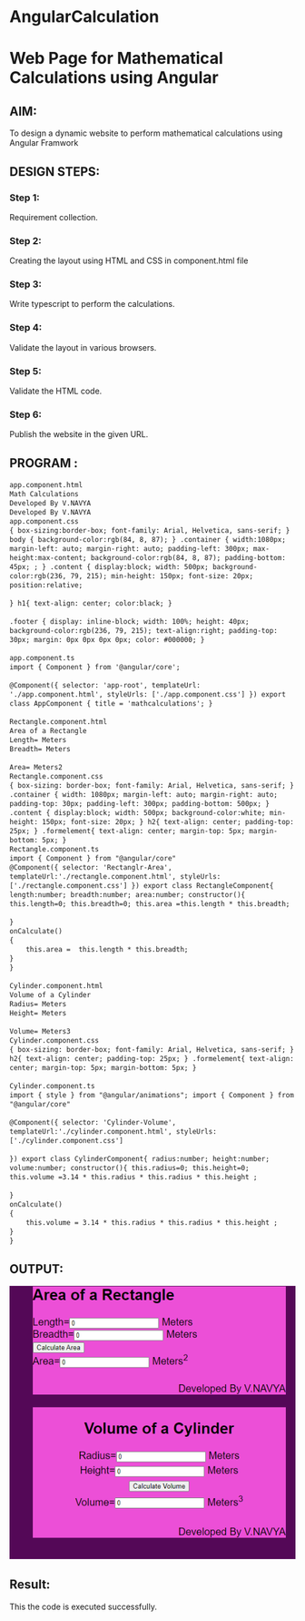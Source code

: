 # AngularCalculation

# Web Page for Mathematical Calculations using Angular

## AIM:
To design a dynamic website to perform mathematical calculations using Angular Framwork

## DESIGN STEPS:

### Step 1:

Requirement collection.

### Step 2:

Creating the layout using HTML and CSS in component.html file

### Step 3:

Write typescript to perform the calculations.

### Step 4:

Validate the layout in various browsers.

### Step 5:

Validate the HTML code.

### Step 6:

Publish the website in the given URL.

## PROGRAM :
~~~
app.component.html
Math Calculations
Developed By V.NAVYA
Developed By V.NAVYA
app.component.css
{ box-sizing:border-box; font-family: Arial, Helvetica, sans-serif; } body { background-color:rgb(84, 8, 87); } .container { width:1080px; margin-left: auto; margin-right: auto; padding-left: 300px; max-height:max-content; background-color:rgb(84, 8, 87); padding-bottom: 45px; ; } .content { display:block; width: 500px; background-color:rgb(236, 79, 215); min-height: 150px; font-size: 20px; position:relative;

} h1{ text-align: center; color:black; }

.footer { display: inline-block; width: 100%; height: 40px; background-color:rgb(236, 79, 215); text-align:right; padding-top: 30px; margin: 0px 0px 0px 0px; color: #000000; }

app.component.ts
import { Component } from '@angular/core';

@Component({ selector: 'app-root', templateUrl: './app.component.html', styleUrls: ['./app.component.css'] }) export class AppComponent { title = 'mathcalculations'; }

Rectangle.component.html
Area of a Rectangle
Length= Meters
Breadth= Meters

Area= Meters2
Rectangle.component.css
{ box-sizing: border-box; font-family: Arial, Helvetica, sans-serif; } .container { width: 1080px; margin-left: auto; margin-right: auto; padding-top: 30px; padding-left: 300px; padding-bottom: 500px; } .content { display:block; width: 500px; background-color:white; min-height: 150px; font-size: 20px; } h2{ text-align: center; padding-top: 25px; } .formelement{ text-align: center; margin-top: 5px; margin-bottom: 5px; }
Rectangle.component.ts
import { Component } from "@angular/core"
@Component({ selector: 'Rectanglr-Area', templateUrl:'./rectangle.component.html', styleUrls:['./rectangle.component.css'] }) export class RectangleComponent{ length:number; breadth:number; area:number; constructor(){ this.length=0; this.breadth=0; this.area =this.length * this.breadth;

}
onCalculate()
{
    this.area =  this.length * this.breadth;
}
}

Cylinder.component.html
Volume of a Cylinder
Radius= Meters
Height= Meters

Volume= Meters3
Cylinder.component.css
{ box-sizing: border-box; font-family: Arial, Helvetica, sans-serif; } h2{ text-align: center; padding-top: 25px; } .formelement{ text-align: center; margin-top: 5px; margin-bottom: 5px; }

Cylinder.component.ts
import { style } from "@angular/animations"; import { Component } from "@angular/core"

@Component({ selector: 'Cylinder-Volume', templateUrl:'./cylinder.component.html', styleUrls:['./cylinder.component.css']

}) export class CylinderComponent{ radius:number; height:number; volume:number; constructor(){ this.radius=0; this.height=0; this.volume =3.14 * this.radius * this.radius * this.height ;

}
onCalculate()
{
    this.volume = 3.14 * this.radius * this.radius * this.height ;
}
}
~~~
## OUTPUT:
![](jai1.png)



## Result:
This the code is executed successfully.
